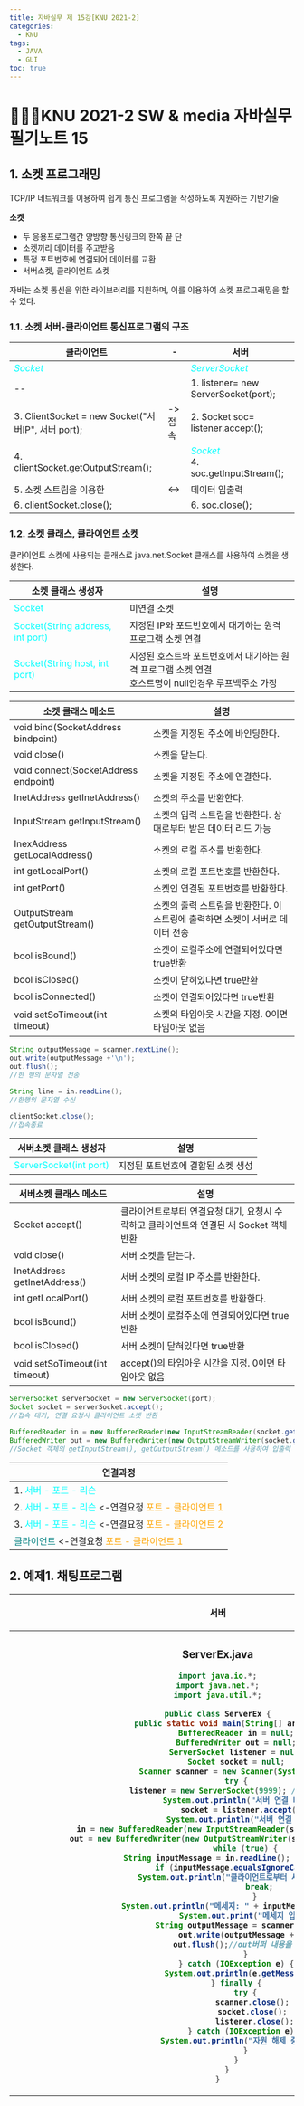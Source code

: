 ```yaml
---
title: 자바실무 제 15강[KNU 2021-2]
categories:
  - KNU
tags:
  - JAVA
  - GUI
toc: true
---
```


# 👨‍💻🏫KNU 2021-2 SW & media 자바실무 필기노트 15


## 1. 소켓 프로그래밍

TCP/IP 네트워크를 이용하여 쉽게 통신 프로그램을 작성하도록 지원하는 기반기술

**소켓** 

- 두 응용프로그램간 양방향 통신링크의 한쪽 끝 단
- 소켓끼리 데이터를 주고받음
- 특정 포트번호에 연결되어 데이터를 교환
- 서버소켓, 클라이언트 소켓

자바는 소켓 통신을 위한 라이브러리를 지원하며, 이를 이용하여 소켓 프로그래밍을 할 수 있다.

### 1.1. 소켓 서버-클라이언트 통신프로그램의 구조


|클라이언트| - |서버|
|-|-|-|
|<span style="color:#00FFFF">*Socket*</span> | | <span style="color:#00FFFF">*ServerSocket*</span>|
|--| |1. listener= new ServerSocket(port);|
|3. ClientSocket = new Socket("서버IP", 서버 port);|->접속|2. Socket soc= listener.accept();|
|4. clientSocket.getOutputStream();||<span style="color:#00FFFF">*Socket*</span> <br> 4. soc.getInputStream();|
|5. 소켓 스트림을 이용한|<->| 데이터 입출력|
|6. clientSocket.close();| |6. soc.close();|

### 1.2. 소켓 클래스, 클라이언트 소켓

클라이언트 소켓에 사용되는 클래스로 java.net.Socket 클래스를 사용하여 소켓을 생성한다.

|소켓 클래스 생성자|설명|
|-|-|
| <span style="color:#00FFFF"> Socket</span> |미연결 소켓|
| <span style="color:#00FFFF"> Socket(String address, int port)</span>|지정된 IP와 포트번호에서 대기하는 원격 프로그램 소켓 연결|
| <span style="color:#00FFFF"> Socket(String host, int port)</span>|지정된 호스트와 포트번호에서 대기하는 원격 프로그램 소켓 연결 <br> 호스트명이 null인경우 루프백주소 가정|

|소켓 클래스 메소드|설명|
|-|-|
|void bind(SocketAddress bindpoint)|소켓을 지정된 주소에 바인딩한다.|
|void close()|소켓을 닫는다.|
|void connect(SocketAddress endpoint)|소켓을 지정된 주소에 연결한다.|
|InetAddress getInetAddress()|소켓의 주소를 반환한다.|
|InputStream getInputStream()|소켓의 입력 스트림을 반환한다. 상대로부터 받은 데이터 리드 가능|
|InexAddress getLocalAddress()|소켓의 로컬 주소를 반환한다.|
|int getLocalPort()|소켓의 로컬 포트번호를 반환한다.|
|int getPort()|소켓인 연결된 포트번호를 반환한다.|
|OutputStream getOutputStream()|소켓의 출력 스트림을 반환한다. 이 스트링에 출력하면 소켓이 서버로 데이터 전송|
|bool isBound()|소켓이 로컬주소에 연결되어있다면 true반환|
|bool isClosed()|소켓이 닫혀있다면 true반환|
|bool isConnected()|소켓이 연결되어있다면 true반환|
|void setSoTimeout(int timeout)|소켓의 타임아웃 시간을 지정. 0이면 타임아웃 없음|

~~~java
String outputMessage = scanner.nextLine();
out.write(outputMessage +'\n');
out.flush();
//한 행의 문자열 전송

String line = in.readLine();
//한행의 문자열 수신

clientSocket.close();
//접속종료
~~~

|서버소켓 클래스 생성자|설명|
|-|-|
| <span style="color:#00FFFF"> ServerSocket(int port)</span> |지정된 포트번호에 결합된 소켓 생성|

|서버소켓 클래스 메소드|설명|
|-|-|
|Socket accept()|클라이언트로부터 연결요청 대기, 요청시 수락하고 클라이언트와 연결된 새 Socket 객체 반환|
|void close()|서버 소켓을 닫는다.|
|InetAddress getInetAddress()|서버 소켓의 로컬 IP 주소를 반환한다.|
|int getLocalPort()|서버 소켓의 로컬 포트번호를 반환한다.|
|bool isBound()|서버 소켓이 로컬주소에 연결되어있다면 true반환|
|bool isClosed()|서버 소켓이 닫혀있다면 true반환|
|void setSoTimeout(int timeout)|accept()의 타임아웃 시간을 지정. 0이면 타임아웃 없음|

~~~java
ServerSocket serverSocket = new ServerSocket(port);
Socket socket = serverSocket.accept();
//접속 대기, 연결 요청시 클라이언트 소켓 반환

BufferedReader in = new BufferedReader(new InputStreamReader(socket.getInputStream()));
BufferedWriter out = new BufferedWriter(new OutputStreamWriter(socket.getOutputStream()));
//Socket 객체의 getInputStream(), getOutputStream() 메소드를 사용하여 입출력 스트림을 생성.
~~~

|연결과정|
|-|
|1. <span style="color:#00FFFF">  서버 - 포트 - 리슨  </span>|
|2. <span style="color:#00FFFF">  서버 - 포트 - 리슨  </span> <-연결요청 <span style="color:orange"> 포트 - 클라이언트 1 </span>|
|3. <span style="color:#00FFFF">  서버 - 포트 - 리슨  </span> <-연결요청 <span style="color:orange">  포트 - 클라이언트 2  </span> <br>
<span style="color:teal">  클라이언트  </span> <-연결요청 <span style="color:orange"> 포트 - 클라이언트 1 </span>|


## 2. 예제1. 채팅프로그램

<table>
<tr>
<th>

서버

</th>
<th>

클라이언트

</th>
</tr>
<tr>
<th>

### ServerEx.java

~~~java
import java.io.*;
import java.net.*;
import java.util.*;

public class ServerEx {
	public static void main(String[] args) {
		BufferedReader in = null;
		BufferedWriter out = null;
		ServerSocket listener = null;
		Socket socket = null;
		Scanner scanner = new Scanner(System.in); 
		try {
			listener = new ServerSocket(9999); // 서버 소켓 생성 
			System.out.println("서버 연결 대기중");
			socket = listener.accept(); 
			System.out.println("서버 연결 성공");
			in = new BufferedReader(new InputStreamReader(socket.getInputStream())); 
			out = new BufferedWriter(new OutputStreamWriter(socket.getOutputStream())); 
			while (true) {
				String inputMessage = in.readLine(); // 클라이언트 명령 read
				if (inputMessage.equalsIgnoreCase("종료")) {
					System.out.println("클라이언트로부터 세션이 종료되었습니다."); 
					break;  
				}
				System.out.println("메세지: " + inputMessage); 			
				System.out.print("메세지 입력: "); 
				String outputMessage = scanner.nextLine(); 
				out.write(outputMessage + "\n"); 
				out.flush();//out버퍼 내용을 서버로 전송
			}
		} catch (IOException e) {
			System.out.println(e.getMessage());
		} finally {
			try {
				scanner.close(); 
				socket.close(); 
				listener.close();
			} catch (IOException e) {
				System.out.println("자원 해제 중 오류 발생");
			}
		}
	}
}
~~~

</th>

<th>

### ClientEx.java

~~~java
import java.io.*;
import java.net.*;
import java.util.*;

public class ClientEx {
	public static void main(String[] args) {
		BufferedReader in = null;
		BufferedWriter out = null;
		Socket socket = null;
		Scanner scanner = new Scanner(System.in); 
		try {
			socket = new Socket("localhost", 9999); 
			in = new BufferedReader(new InputStreamReader(socket.getInputStream())); 
			out = new BufferedWriter(new OutputStreamWriter(socket.getOutputStream())); 
			while (true) {
				System.out.print("메세지 입력: "); 
				String outputMessage = scanner.nextLine(); 
				if (outputMessage.equalsIgnoreCase("종료")) { 
					out.write(outputMessage+"\n"); 
					out.flush();
					break; 
				}
				out.write(outputMessage + "\n"); 
				out.flush();
				String inputMessage = in.readLine();
				System.out.println("메세지: " + inputMessage);
			}
		} catch (IOException e) {
			System.out.println(e.getMessage());
		} finally {
			try {
				scanner.close();
				if(socket != null) socket.close();
			} catch (IOException e) {
				System.out.println("자원 해제 중 오류 발생");
			}
		}
	}
}
~~~

</th>
</tr>
</table>

